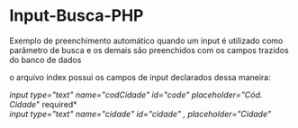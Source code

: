 # Input-Busca-PHP
Exemplo de preenchimento automático quando um input é utilizado como parâmetro de busca e os demais são preenchidos com os campos trazidos do banco de dados

o arquivo index possui os campos de input declarados dessa maneira: 

*input type="text" name="codCidade" id="code" placeholder="Cód. Cidade*" required*
<br>
*input type="text" name="cidade" id="cidade" , placeholder="Cidade"*
